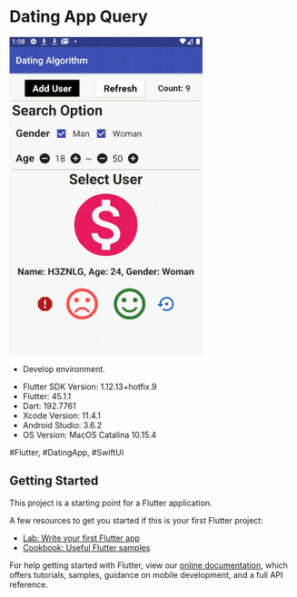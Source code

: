 # Dating App Query

<img src="https://github.com/loydkim/dating_app_query_logic/blob/master/datingalgorithm.gif" width="340" height="560">

* Develop environment.

- Flutter SDK Version: 1.12.13+hotfix.9
- Flutter: 45.1.1
- Dart: 192.7761
- Xcode Version: 11.4.1
- Android Studio: 3.6.2
- OS Version: MacOS Catalina 10.15.4

#Flutter, #DatingApp, #SwiftUI

## Getting Started

This project is a starting point for a Flutter application.

A few resources to get you started if this is your first Flutter project:

- [Lab: Write your first Flutter app](https://flutter.dev/docs/get-started/codelab)
- [Cookbook: Useful Flutter samples](https://flutter.dev/docs/cookbook)

For help getting started with Flutter, view our
[online documentation](https://flutter.dev/docs), which offers tutorials,
samples, guidance on mobile development, and a full API reference.
